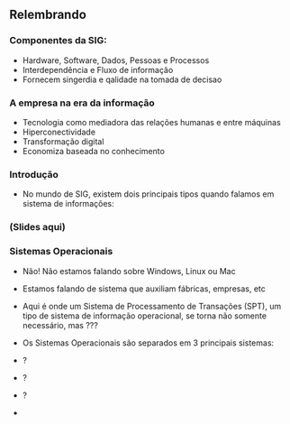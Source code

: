 ## Relembrando
### Componentes da SIG:
- Hardware, Software, Dados, Pessoas e Processos
- Interdependência e Fluxo de informação
- Fornecem singerdia e qalidade na tomada de decisao

### A empresa na era da informação
- Tecnologia como mediadora das relações humanas e entre máquinas
- Hiperconectividade
- Transformação digital
- Economiza baseada no conhecimento


### Introdução
- No mundo de SIG, existem dois principais tipos quando falamos em sistema de informações:


### (Slides aqui)


### Sistemas Operacionais
- Não! Não estamos falando sobre Windows, Linux ou Mac
- Estamos falando de sistema que auxiliam fábricas, empresas, etc


- Aqui é onde um Sistema de Processamento de Transações (SPT), um tipo de sistema de informação operacional, se torna não somente necessário, mas
???

- Os Sistemas Operacionais são separados em 3 principais sistemas:
- ?
- ?
- ?

- 